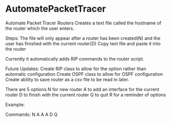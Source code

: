 # AutomatePacketTracer
Automate Packet Tracer Routers
Creates a text file called the hostname of the router which the user enters. 

Steps:
The file will only appear after a router has been created(N) and the user has finished with the current router(D) 
Copy text file and paste it into the router

Currently it automatically adds RIP commands to the router script.

Future Updates:
Create RIP class to allow for the option rather than automatic configuration
Create OSPF class to allow for OSPF configuration
Create ability to save router as a csv file to be read in later.


There are 5 options
N for new router
A to add an interface for the current router
D to finish with the current router
Q to quit
R for a reminder of options


Example:

Commands:
N
A
A
A
D
Q
